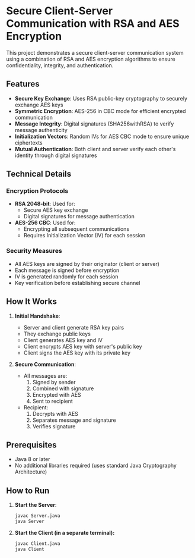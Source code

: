 # Secure Client-Server Communication with RSA and AES Encryption

This project demonstrates a secure client-server communication system using a combination of RSA and AES encryption algorithms to ensure confidentiality, integrity, and authentication.

## Features

- **Secure Key Exchange**: Uses RSA public-key cryptography to securely exchange AES keys
- **Symmetric Encryption**: AES-256 in CBC mode for efficient encrypted communication
- **Message Integrity**: Digital signatures (SHA256withRSA) to verify message authenticity
- **Initialization Vectors**: Random IVs for AES CBC mode to ensure unique ciphertexts
- **Mutual Authentication**: Both client and server verify each other's identity through digital signatures

## Technical Details

### Encryption Protocols
- **RSA 2048-bit**: Used for:
  - Secure AES key exchange
  - Digital signatures for message authentication
- **AES-256 CBC**: Used for:
  - Encrypting all subsequent communications
  - Requires Initialization Vector (IV) for each session

### Security Measures
- All AES keys are signed by their originator (client or server)
- Each message is signed before encryption
- IV is generated randomly for each session
- Key verification before establishing secure channel

## How It Works

1. **Initial Handshake**:
   - Server and client generate RSA key pairs
   - They exchange public keys
   - Client generates AES key and IV
   - Client encrypts AES key with server's public key
   - Client signs the AES key with its private key

2. **Secure Communication**:
   - All messages are:
     1. Signed by sender
     2. Combined with signature
     3. Encrypted with AES
     4. Sent to recipient
   - Recipient:
     1. Decrypts with AES
     2. Separates message and signature
     3. Verifies signature

## Prerequisites

- Java 8 or later
- No additional libraries required (uses standard Java Cryptography Architecture)

## How to Run

1. **Start the Server**:
   ```bash
   javac Server.java
   java Server
2. **Start the Client (in a separate terminal):**
   ```bash
   javac Client.java
   java Client
